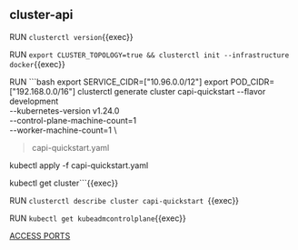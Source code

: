 ## cluster-api


RUN `clusterctl version`{{exec}}

RUN `export CLUSTER_TOPOLOGY=true && clusterctl init --infrastructure docker`{{exec}}   

RUN ```bash
export SERVICE_CIDR=["10.96.0.0/12"]
export POD_CIDR=["192.168.0.0/16"]
clusterctl generate cluster capi-quickstart --flavor development \
  --kubernetes-version v1.24.0 \
  --control-plane-machine-count=1 \
  --worker-machine-count=1 \
  > capi-quickstart.yaml
  
kubectl apply -f capi-quickstart.yaml

kubectl get cluster```{{exec}}   

RUN `clusterctl describe cluster capi-quickstart `{{exec}}   

RUN `kubectl get kubeadmcontrolplane`{{exec}}    



[ACCESS PORTS]({{TRAFFIC_SELECTOR}})
